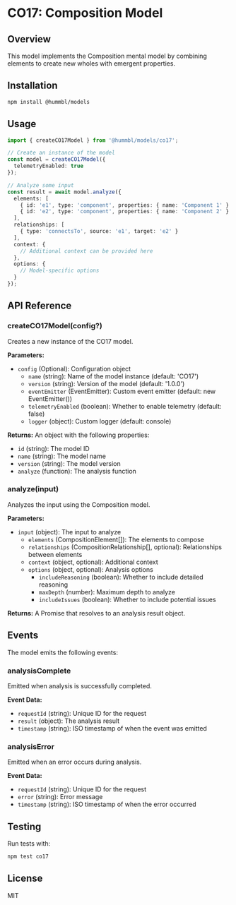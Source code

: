 # CO17: Composition Model

## Overview
This model implements the Composition mental model by combining elements to create new wholes with emergent properties.

## Installation

```bash
npm install @hummbl/models
```

## Usage

```typescript
import { createCO17Model } from '@hummbl/models/co17';

// Create an instance of the model
const model = createCO17Model({
  telemetryEnabled: true
});

// Analyze some input
const result = await model.analyze({
  elements: [
    { id: 'e1', type: 'component', properties: { name: 'Component 1' } },
    { id: 'e2', type: 'component', properties: { name: 'Component 2' } }
  ],
  relationships: [
    { type: 'connectsTo', source: 'e1', target: 'e2' }
  ],
  context: {
    // Additional context can be provided here
  },
  options: {
    // Model-specific options
  }
});
```

## API Reference

### createCO17Model(config?)

Creates a new instance of the CO17 model.

**Parameters:**
- `config` (Optional): Configuration object
  - `name` (string): Name of the model instance (default: 'CO17')
  - `version` (string): Version of the model (default: '1.0.0')
  - `eventEmitter` (EventEmitter): Custom event emitter (default: new EventEmitter())
  - `telemetryEnabled` (boolean): Whether to enable telemetry (default: false)
  - `logger` (object): Custom logger (default: console)

**Returns:**
An object with the following properties:
- `id` (string): The model ID
- `name` (string): The model name
- `version` (string): The model version
- `analyze` (function): The analysis function

### analyze(input)

Analyzes the input using the Composition model.

**Parameters:**
- `input` (object): The input to analyze
  - `elements` (CompositionElement[]): The elements to compose
  - `relationships` (CompositionRelationship[], optional): Relationships between elements
  - `context` (object, optional): Additional context
  - `options` (object, optional): Analysis options
    - `includeReasoning` (boolean): Whether to include detailed reasoning
    - `maxDepth` (number): Maximum depth to analyze
    - `includeIssues` (boolean): Whether to include potential issues

**Returns:**
A Promise that resolves to an analysis result object.

## Events

The model emits the following events:

### analysisComplete
Emitted when analysis is successfully completed.

**Event Data:**
- `requestId` (string): Unique ID for the request
- `result` (object): The analysis result
- `timestamp` (string): ISO timestamp of when the event was emitted

### analysisError
Emitted when an error occurs during analysis.

**Event Data:**
- `requestId` (string): Unique ID for the request
- `error` (string): Error message
- `timestamp` (string): ISO timestamp of when the error occurred

## Testing

Run tests with:

```bash
npm test co17
```

## License

MIT
